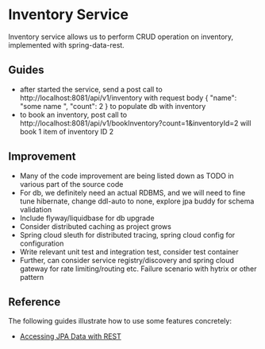 # Inventory Service
Inventory service allows us to perform CRUD operation on inventory, implemented with spring-data-rest. 



## Guides
* after started the service, send a post call to http://localhost:8081/api/v1/inventory with request body {
  "name": "some name ",
  "count": 2
  } to populate db with inventory
* to book an inventory, post call to http://localhost:8081/api/v1/bookInventory?count=1&inventoryId=2 will book 1 item of inventory ID 2

## Improvement
* Many of the code improvement are being listed down as TODO in various part of the source code
* For db, we definitely need an actual RDBMS, and we will need to fine tune hibernate, change ddl-auto to none, explore jpa buddy for schema validation
* Include flyway/liquidbase for db upgrade
* Consider distributed caching as project grows
* Spring cloud sleuth for distributed tracing, spring cloud config for configuration
* Write relevant unit test and integration test, consider test container 
* Further, can consider service registry/discovery and spring cloud gateway for rate limiting/routing etc. Failure scenario with hytrix or other pattern


## Reference

The following guides illustrate how to use some features concretely:

* [Accessing JPA Data with REST](https://spring.io/guides/gs/accessing-data-rest/)


